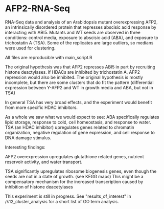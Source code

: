 # AFP2-RNA-Seq
RNA-Seq data and analysis of an Arabidopsis mutant overexpressing AFP2, an intrinsically disordered protein that represses abscisic acid response by interacting with ABI5. 
Mutants and WT seeds are observed in three conditions: control media, exposure to abscisic acid (ABA), and exposure to trichostatin A (TSA).
Some of the replicates are large outliers, so medians were used for clustering.

All files are reproducible with main_script.R

The original hypothesis was that AFP2 represses ABI5 in part by recruiting histone deactylases. If HDACs are inhibited by trichostatin A, AFP2 repression would also be inhibited.
The original hypothesis is mostly incomplete, but there are some clusters that do fit the pattern 
(differential expression between Y-AFP2 and WT in growth media and ABA, but not in TSA)

In general TSA has very broad effects, and the experiment would benefit from more specific HDAC inhibitors.

As a whole we saw what we would expect to see: 
ABA specifically regulates lipid storage, response to cold, cell homeostasis, and response to water. 
TSA (an HDAC inhibitor) upregulates genes related to chromatin organization, negative regulation of gene expression, and cell response to DNA damage stimulus.

Interesting findings:

AFP2 overexpression upregulates glutathione related genes, nutrient reservoir activity, and water transport. 

TSA significantly upregulates ribosome biogenesis genes, even though the seeds are not in a state of growth. (see KEGG maps)
This might be a compensatory mechanism for the increased transcription caused by inhibition of histone deacetylases

This experiment is still in progress. See "results_of_interest" in /k12_cluster_analysis for a short list of GO term analysis.

